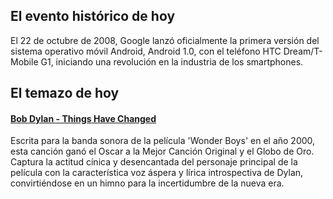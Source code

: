 ## El evento histórico de hoy
El 22 de octubre de 2008, Google lanzó oficialmente la primera versión del sistema operativo móvil Android, Android 1.0, con el teléfono HTC Dream/T-Mobile G1, iniciando una revolución en la industria de los smartphones.

## El temazo de hoy
#### [Bob Dylan - Things Have Changed](https://www.youtube.com/watch?v=L9EKqQWPjyo)
Escrita para la banda sonora de la película 'Wonder Boys' en el año 2000, esta canción ganó el Oscar a la Mejor Canción Original y el Globo de Oro. Captura la actitud cínica y desencantada del personaje principal de la película con la característica voz áspera y lírica introspectiva de Dylan, convirtiéndose en un himno para la incertidumbre de la nueva era.


